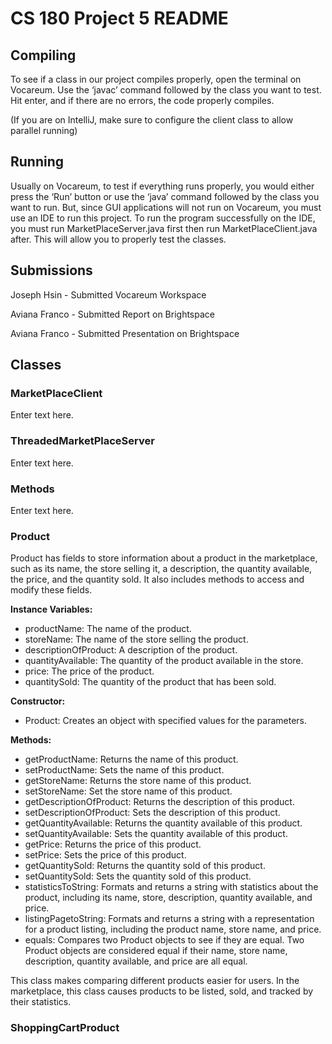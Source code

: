 # CS 180 Project 5 README

## Compiling
To see if a class in our project compiles properly, open the terminal on Vocareum. Use the ‘javac’ command followed by the class you want to test. Hit enter, and if there are no errors, the code properly compiles.

(If you are on IntelliJ, make sure to configure the client class to allow parallel running)

## Running
Usually on Vocareum, to test if everything runs properly, you would either press the ‘Run’ button or use the ‘java’ command followed by the class you want to run. But, since GUI applications will not run on Vocareum, you must use an IDE to run this project. To run the program successfully on the IDE, you must run MarketPlaceServer.java first then run MarketPlaceClient.java after. This will allow you to properly test the classes.

## Submissions
Joseph Hsin - Submitted Vocareum Workspace

Aviana Franco - Submitted Report on Brightspace

Aviana Franco - Submitted Presentation on Brightspace

## Classes

### MarketPlaceClient
Enter text here.

### ThreadedMarketPlaceServer
Enter text here.

### Methods
Enter text here.

### Product
Product has fields to store information about a product in the marketplace, such as its name, the store selling it, a description, the quantity available, the price, and the quantity sold. It also includes methods to access and modify these fields.

**Instance Variables:**
- productName: The name of the product.
- storeName: The name of the store selling the product.
- descriptionOfProduct: A description of the product.
- quantityAvailable: The quantity of the product available in the store.
- price: The price of the product.
- quantitySold: The quantity of the product that has been sold.

**Constructor:**
- Product: Creates an object with specified values for the parameters.

**Methods:**
- getProductName: Returns the name of this product.
- setProductName: Sets the name of this product.
- getStoreName: Returns the store name of this product.
- setStoreName: Set the store name of this product.
- getDescriptionOfProduct: Returns the description of this product.
- setDescriptionOfProduct: Sets the description of this product.
- getQuantityAvailable: Returns the quantity available of this product.
- setQuantityAvailable: Sets the quantity available of this product.
- getPrice: Returns the price of this product.
- setPrice: Sets the price of this product.
- getQuantitySold: Returns the quantity sold of this product.
- setQuantitySold: Sets the quantity sold of this product.
- statisticsToString: Formats and returns a string with statistics about the product, including its name, store, description, quantity available, and price.
- listingPagetoString: Formats and returns a string with a representation for a product listing, including the product name, store name, and price.
- equals: Compares two Product objects to see if they are equal. Two Product objects are considered equal if their name, store name, description, quantity available, and price are all equal.

This class makes comparing different products easier for users. In the marketplace, this class causes products to be listed, sold, and tracked by their statistics.

### ShoppingCartProduct

